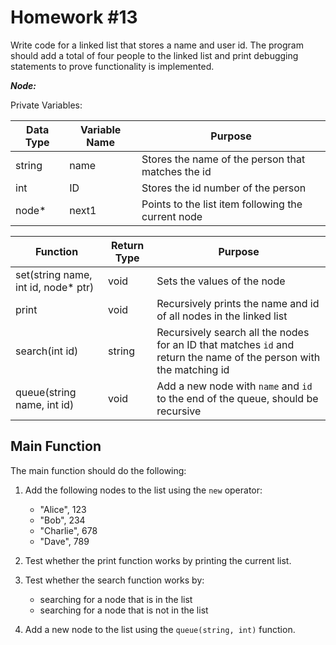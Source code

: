 # Homework #13 #

Write code for a linked list that stores a name and user id. The program should add a total of four people to the linked list and print debugging statements to prove functionality is implemented.

_**Node:**_

Private Variables:

| Data Type | Variable Name | Purpose |
|-----------|---------------|-------- |
| string    | name          | Stores the name of the person that matches the id |
| int       | ID            | Stores the id number of the person |
| node*     | next1         | Points to the list item following the current node

| Function | Return Type | Purpose |
| -------- | ----------- | ------- |
| set(string name, int id, node* ptr) | void | Sets the values of the node |
| print    |  void       | Recursively prints the name and id of all nodes in the linked list|
| search(int id)   |  string     | Recursively search all the nodes for an ID that matches ``id`` and return the name of the person with the matching id
| queue(string name, int id) | void | Add a new node with ``name`` and ``id`` to the end of the queue, should be recursive


## Main Function ##
The main function should do the following:

1. Add the following nodes to the list using the ``new`` operator:
    * "Alice", 123
    * "Bob", 234
    * "Charlie", 678
    * "Dave", 789

2. Test whether the print function works by printing the current list.
3. Test whether the search function works by:
    * searching for a node that is in the list
    * searching for a node that is not in the list
    
4. Add a new node to the list using the ``queue(string, int)`` function.
    
